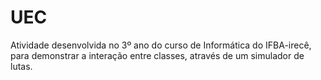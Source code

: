 # UEC
Atividade desenvolvida no 3º ano do curso de Informática do IFBA-irecê, para demonstrar a interação 
entre classes, através de um simulador de lutas.
